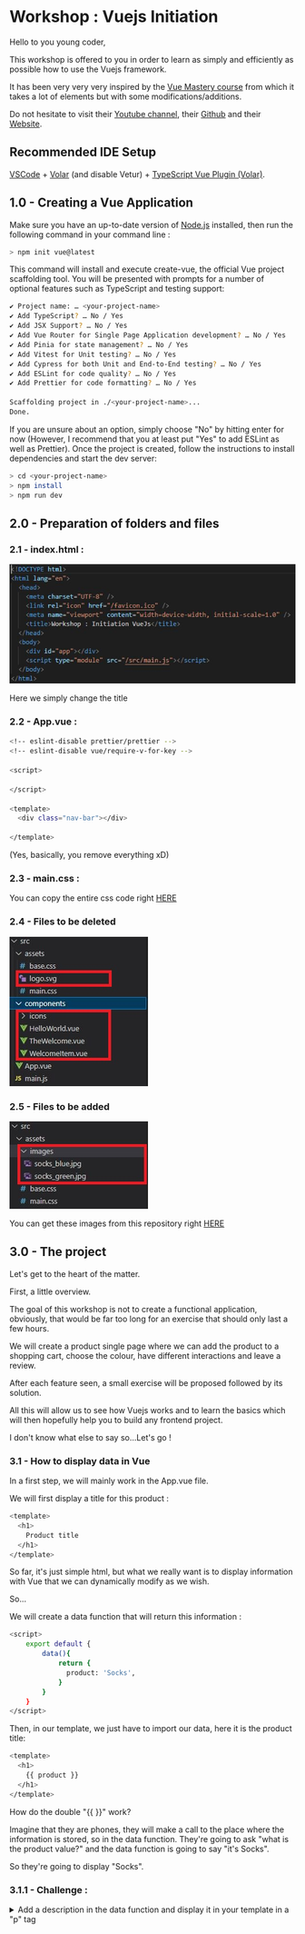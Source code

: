 # Workshop : Vuejs Initiation

Hello to you young coder,

This workshop is offered to you in order to learn as simply and efficiently as possible how to use the Vuejs framework.

It has been very very very inspired by the [Vue Mastery course](https://youtu.be/bzlFvd0b65c) from which it takes a lot of elements but with some modifications/additions.

Do not hesitate to visit their [Youtube channel](https://www.youtube.com/c/VueMastery), their [Github](https://github.com/Code-Pop) and their [Website](https://www.vuemastery.com/).

## Recommended IDE Setup

[VSCode](https://code.visualstudio.com/) + [Volar](https://marketplace.visualstudio.com/items?itemName=Vue.volar) (and disable Vetur) + [TypeScript Vue Plugin (Volar)](https://marketplace.visualstudio.com/items?itemName=Vue.vscode-typescript-vue-plugin).

## 1.0 - Creating a Vue Application

Make sure you have an up-to-date version of [Node.js](https://nodejs.org/en/) installed, then run the following command in your command line :

```sh
> npm init vue@latest
```

This command will install and execute create-vue, the official Vue project scaffolding tool. You will be presented with prompts for a number of optional features such as TypeScript and testing support:

```sh
✔ Project name: … <your-project-name>
✔ Add TypeScript? … No / Yes
✔ Add JSX Support? … No / Yes
✔ Add Vue Router for Single Page Application development? … No / Yes
✔ Add Pinia for state management? … No / Yes
✔ Add Vitest for Unit testing? … No / Yes
✔ Add Cypress for both Unit and End-to-End testing? … No / Yes
✔ Add ESLint for code quality? … No / Yes
✔ Add Prettier for code formatting? … No / Yes

Scaffolding project in ./<your-project-name>...
Done.
```

If you are unsure about an option, simply choose "No" by hitting enter for now (However, I recommend that you at least put "Yes" to add ESLint as well as Prettier). Once the project is created, follow the instructions to install dependencies and start the dev server:

```sh
> cd <your-project-name>
> npm install
> npm run dev
```

## 2.0 - Preparation of folders and files

### 2.1 - index.html :

![index](./readme/img/prepa_index.jpeg "index.html")

Here we simply change the title

### 2.2 - App.vue :

```sh
<!-- eslint-disable prettier/prettier -->
<!-- eslint-disable vue/require-v-for-key -->

<script>

</script>

<template>
  <div class="nav-bar"></div>
  
</template>
```
(Yes, basically, you remove everything xD)

### 2.3 - main.css :

You can copy the entire css code right [HERE](https://github.com/st2eve/vuejs-workshop/blob/main/src/assets/main.css)

### 2.4 - Files to be deleted

![Files to be deleted](./readme/img/supr.jpeg "Files to be deleted")

### 2.5 - Files to be added

![Files to be added](./readme/img/add.jpeg "Files to be added")

You can get these images from this repository right [HERE](https://github.com/st2eve/vuejs-workshop/tree/main/src/assets/images)

## 3.0 - The project

Let's get to the heart of the matter.

First, a little overview. 

The goal of this workshop is not to create a functional application, obviously, that would be far too long for an exercise that should only last a few hours.

We will create a product single page where we can add the product to a shopping cart, choose the colour, have different interactions and leave a review.

After each feature seen, a small exercise will be proposed followed by its solution.

All this will allow us to see how Vuejs works and to learn the basics which will then hopefully help you to build any frontend project.

I don't know what else to say so...Let's go !

### 3.1 - How to display data in Vue

In a first step, we will mainly work in the App.vue file.

We will first display a title for this product :
```sh
<template>
  <h1>
    Product title
  </h1>
</template>
```
So far, it's just simple html, but what we really want is to display information with Vue that we can dynamically modify as we wish.

So...

We will create a data function that will return this information :
```sh
<script>
    export default {
        data(){
            return {
              product: 'Socks',
            }
        }
    }
</script>
```
Then, in our template, we just have to import our data, here it is the product title:
```sh
<template>
  <h1>
    {{ product }}
  </h1>
</template>
```
How do the double "{{ }}" work?

Imagine that they are phones, they will make a call to the place where the information is stored, so in the data function. They're going to ask "what is the product value?" and the data function is going to say "it's Socks".

So they're going to display "Socks".

### 3.1.1 - Challenge :
<details>
  <summary>Add a description in the data function and display it in your template in a "p" tag</summary>
  ```sh
    <script>
        export default {
            data(){
                return {
                    product: 'Socks',
                    description: "Beautiful and soft touch socks",
                }
            }
        }
    </script>

    <template>
        <div class="nav-bar"></div>
        <h1>
            {{ product }}
        </h1>
        <p>
            {{ description }}
        </p>
    </template>
  ```
</details>